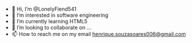 - 👋 Hi, I’m @LonelyFiend541
- 👀 I’m interested in software engineering
- 🌱 I’m currently learning HTML5
- 💞️ I’m looking to collaborate on ...
- 📫 How to reach me on my email henrique.souzasoares006@gmail.com
<!---
LonelyFiend541/LonelyFiend541 is a ✨ special ✨ repository because its `README.md` (this file) appears on your GitHub profile.
You can click the Preview link to take a look at your changes.
--->
